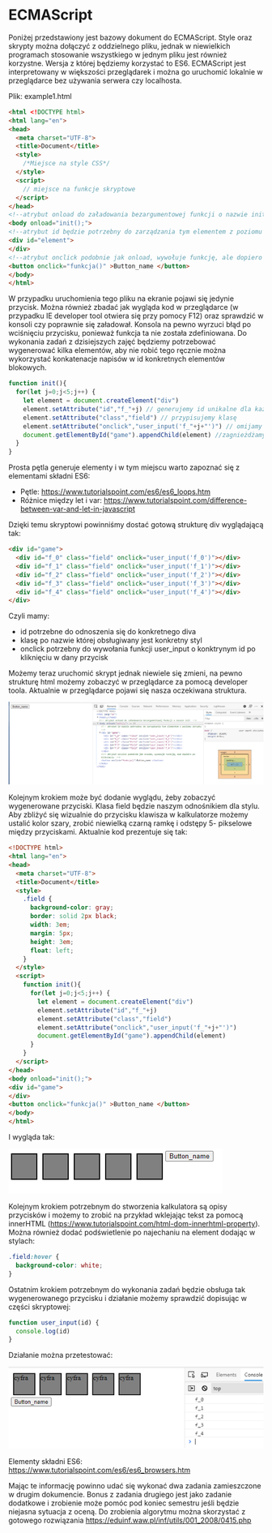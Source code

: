 # ECMAScript

Poniżej przedstawiony jest bazowy dokument do ECMAScript. Style oraz skrypty można
dołączyć z oddzielnego pliku, jednak w niewielkich programach stosowanie wszystkiego w
jednym pliku jest również korzystne. Wersja z której będziemy korzystać to ES6. ECMAScript
jest interpretowany w większości przeglądarek i można go uruchomić lokalnie w
przeglądarce bez używania serwera czy localhosta.

Plik: example1.html

``` html
<html <!DOCTYPE html>
<html lang="en">
<head>
  <meta charset="UTF-8">
  <title>Document</title>
  <style>
    /*Miejsce na style CSS*/
  </style>
  <script>
    // miejsce na funkcje skryptowe
  </script>
</head>
<!--atrybut onload do załadowania bezargumentowej funkcji o nazwie init -->
<body onload="init();">
<!--atrybut id będzie potrzebny do zarządzania tym elementem z poziomu skryptu -->
<div id="element">
</div>
<!--atrybut onclick podobnie jak onload, wywołuje funkcję, ale dopiero po kliknięciu -->
<button onclick="funkcja()" >Button_name </button>
</body>
</html>
```

W przypadku uruchomienia tego pliku na ekranie pojawi się jedynie przycisk. Można
również zbadać jak wygląda kod w przeglądarce (w przypadku IE developer tool otwiera się
przy pomocy F12) oraz sprawdzić w konsoli czy poprawnie się załadował. Konsola na pewno
wyrzuci błąd po wciśnięciu przycisku, ponieważ funkcja ta nie została zdefiniowana. Do
wykonania zadań z dzisiejszych zajęć będziemy potrzebować wygenerować kilka elementów,
aby nie robić tego ręcznie można wykorzystać konkatenacje napisów w id konkretnych
elementów blokowych.

``` javascript
function init(){
  for(let j=0;j<5;j++) {
    let element = document.createElement("div")
    element.setAttribute("id","f_"+j) // generujemy id unikalne dla każdego elementu
    element.setAttribute("class","field") // przypisujemy klasę
    element.setAttribute("onclick","user_input('f_"+j+"')") // omijamy konieczność referencji na funkcję
    document.getElementById("game").appendChild(element) //zagnieżdżamy utworzone elementy w div o id game
  }
}
```

Prosta pętla generuje elementy i w tym miejscu warto zapoznać się z elementami składni
ES6:

- Pętle: https://www.tutorialspoint.com/es6/es6_loops.htm
- Różnice między let i var: https://www.tutorialspoint.com/difference-between-var-and-let-in-javascript

Dzięki temu skryptowi powinniśmy dostać gotową strukturę div wyglądającą tak:

``` html
<div id="game">
  <div id="f_0" class="field" onclick="user_input('f_0')"></div>
  <div id="f_1" class="field" onclick="user_input('f_1')"></div>
  <div id="f_2" class="field" onclick="user_input('f_2')"></div>
  <div id="f_3" class="field" onclick="user_input('f_3')"></div>
  <div id="f_4" class="field" onclick="user_input('f_4')"></div>
</div>
```
Czyli mamy:

- id potrzebne do odnoszenia się do konkretnego diva
- klasę po nazwie której obsługiwany jest konkretny styl
- onclick potrzebny do wywołania funkcji user_input o konktrynym id po kliknięciu w dany przycisk

Możemy teraz uruchomić skrypt jednak niewiele się zmieni, na pewno strukturę html
możemy zobaczyć w przeglądarce za pomocą developer toola. Aktualnie w przeglądarce
pojawi się nasza oczekiwana struktura.

![image1](image1.png)

Kolejnym krokiem może być dodanie wyglądu, żeby zobaczyć wygenerowane przyciski. Klasa
field będzie naszym odnośnikiem dla stylu. Aby zbliżyć się wizualnie do przycisku klawisza w
kalkulatorze możemy ustalić kolor szary, zrobić niewielką czarną ramkę i odstępy 5-
pikselowe między przyciskami. Aktualnie kod prezentuje się tak:

``` html
<!DOCTYPE html>
<html lang="en">
<head>
  <meta charset="UTF-8">
  <title>Document</title>
  <style>
    .field {
      background-color: gray;
      border: solid 2px black;
      width: 3em;
      margin: 5px;
      height: 3em;
      float: left;
    }
  </style>
  <script>
    function init(){
      for(let j=0;j<5;j++) {
        let element = document.createElement("div")
        element.setAttribute("id","f_"+j)
        element.setAttribute("class","field")
        element.setAttribute("onclick","user_input('f_"+j+"')")
        document.getElementById("game").appendChild(element)
      }
    }
  </script>
</head>
<body onload="init();">
<div id="game">
</div>
<button onclick="funkcja()" >Button_name </button>
</body>
</html>
```

I wygląda tak:

![image2](image2.png)

Kolejnym krokiem potrzebnym do stworzenia kalkulatora są opisy przycisków i możemy to
zrobić na przykład wklejając tekst za pomocą innerHTML
(https://www.tutorialspoint.com/html-dom-innerhtml-property). Można również dodać
podświetlenie po najechaniu na element dodając w stylach:

``` css
.field:hover {
  background-color: white;
}
```

Ostatnim krokiem potrzebnym do wykonania zadań będzie obsługa tak wygenerowanego
przycisku i działanie możemy sprawdzić dopisując w części skryptowej:

``` javascript
function user_input(id) {
  console.log(id)
}
```

Działanie można przetestować:

![image3](image3.png)

Elementy składni ES6: https://www.tutorialspoint.com/es6/es6_browsers.htm

Mając te informację powinno udać się wykonać dwa zadania zamieszczone w drugim
dokumencie. Bonus z zadania drugiego jest jako zadanie dodatkowe i zrobienie może pomóc
pod koniec semestru jeśli będzie niejasna sytuacja z oceną. Do zrobienia algorytmu można
skorzystać z gotowego rozwiązania https://eduinf.waw.pl/inf/utils/001_2008/0415.php
